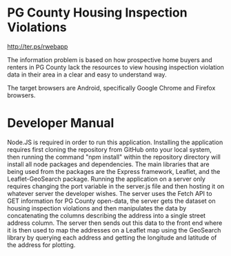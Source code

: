 # PG County Housing Inspection Violations

http://ter.ps/rwebapp

The information problem is based on how prospective home buyers and renters in PG County lack the resources to view housing inspection violation data in their area in a clear and easy to understand way.

The target browsers are Android, specifically Google Chrome and Firefox browsers.

# Developer Manual

Node.JS is required in order to run this application. Installing the application requires first cloning the repository from GitHub onto your local system, then running the command "npm install" within the repository directory will install all node packages and dependencies. The main libraries that are being used from the packages are the Express framework, Leaflet, and the Leaflet-GeoSearch package. Running the application on a server only requires changing the port variable in the server.js file and then hosting it on whatever server the developer wishes. The server uses the Fetch API to GET information for PG County open-data, the server gets the dataset on housing inspection violations and then manipulates the data by concatenating the columns describing the address into a single street address column. The server then sends out this data to the front end where it is then used to map the addresses on a Leaflet map using the GeoSearch library by querying each address and getting the longitude and latitude of the address for plotting.
